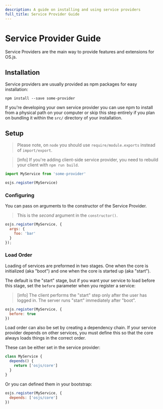 ```yaml
---
description: A guide on installing and using service providers
full_title: Service Provider Guide
---
```


# Service Provider Guide

Service Providers are the main way to provide features and extensions for OS.js.

## Installation

Service providers are usually provided as npm packages for easy installation:

```shell
npm install --save some-provider
```

If you're developing your own service provider you can use npm to install from a
physical path on your computer or skip this step entirely if you plan on bundling
it within the `src/` directory of your installation.

## Setup

> Please note, on `node` you should use `require/module.exports` instead of `import/export`.

<!-- -->

> [info] If you're adding client-side service provider, you need to rebuild your
> client with `npm run build`.

```javascript
import MyService from 'some-provider'

osjs.register(MyService)
```

### Configuring

You can pass on arguments to the constructor of the Service Provider.

> This is the *second* argument in the `constructor()`.

```javascript
osjs.register(MyService, {
  args: {
    foo: 'bar'
  }
});
```

### Load Order

Loading of services are preformed in two stages. One when the core is initialized
(aka "boot") and one when the core is started up (aka "start").

The default is the "start" stage, but if you want your service to load before
this stage, set the `before` parameter when you register a service:

> [info] The client performs the "start" step only after the user has logged in.
> The server runs "start" immediately after "boot".


```javascript
osjs.register(MyService, {
  before: true
})
```

Load order can also be set by creating a dependency chain. If your service provider
depends on other services, you must define this so that the core always loads
things in the correct order.

These can be either set in the service provider:

```javascript
class MyService {
  depends() {
    return ['osjs/core']
  }
}
```

Or you can defined them in your bootstrap:

```javascript
osjs.register(MyService, {
  depends: ['osjs/core']
})
```
